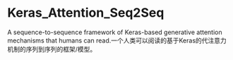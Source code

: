 # Keras_Attention_Seq2Seq
A sequence-to-sequence framework of Keras-based generative attention mechanisms that humans can read.一个人类可以阅读的基于Keras的代注意力机制的序列到序列的框架/模型。
